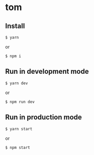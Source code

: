 # tom

## Install
```
$ yarn
```
or
```
$ npm i
```

## Run in development mode
```
$ yarn dev
```
or
```
$ npm run dev
```

## Run in production mode
```
$ yarn start
```
or 
```
$ npm start
```